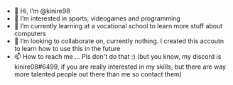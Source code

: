 - 👋 Hi, I’m @kinire98
- 👀 I’m interested in sports, videogames and programming
- 🌱 I’m currently learning at a vocational school to learn more stuff about computers
- 💞️ I’m looking to collaborate on, currently nothing. I created this accoutn to learn how to use this in the future
- 📫 How to reach me ... Pls don't do that :) (but you know, my discord is kinire08#6499, if you are really interested in my skills, but there are way more talented people out there than me so contact them)

<!---
kinire98/kinire98 is a ✨ special ✨ repository because its `README.md` (this file) appears on your GitHub profile.
You can click the Preview link to take a look at your changes.
--->
